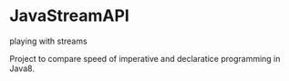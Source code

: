 # JavaStreamAPI
playing with streams

Project to compare speed of imperative and declaratice programming in Java8.

